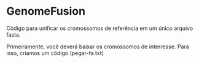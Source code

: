 # GenomeFusion
Código para unificar os cromossomos de referência em um único arquivo fasta.

Primeiramente, você deverá baixar os cromossomos de interresse.
Para isso, criamos um código (pegar-fa.txt)
